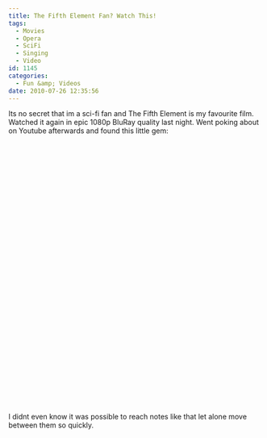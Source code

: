 ```yaml
---
title: The Fifth Element Fan? Watch This!
tags:
  - Movies
  - Opera
  - SciFi
  - Singing
  - Video
id: 1145
categories:
  - Fun &amp; Videos
date: 2010-07-26 12:35:56
---
```


Its no secret that im a sci-fi fan and The Fifth Element is my favourite film. Watched it again in epic 1080p BluRay quality last night. Went poking about on Youtube afterwards and found this little gem:
<object classid="clsid:d27cdb6e-ae6d-11cf-96b8-444553540000" width="700" height="550" codebase="https://download.macromedia.com/pub/shockwave/cabs/flash/swflash.cab#version=6,0,40,0"><param name="allowFullScreen" value="true" /><param name="allowscriptaccess" value="always" /><param name="src" value="https://www.youtube.com/v/bgo0CDL6bd0&amp;hl=en_GB&amp;fs=1" /><param name="allowfullscreen" value="true" /><embed type="application/x-shockwave-flash" width="700" height="550" src="https://www.youtube.com/v/bgo0CDL6bd0&amp;hl=en_GB&amp;fs=1" allowscriptaccess="always" allowfullscreen="true"></embed></object>
I didnt even know it was possible to reach notes like that let alone move between them so quickly.